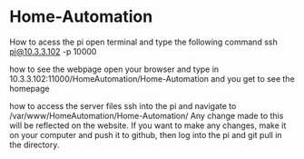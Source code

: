 # Home-Automation
How to acess the pi
open terminal and type the following command
ssh pi@10.3.3.102 -p 10000

how to see the webpage
open your browser and type in 10.3.3.102:11000/HomeAutomation/Home-Automation and you get to see the homepage

how to access the server files
ssh into the pi and navigate to /var/www/HomeAutomation/Home-Automation/
Any change made to this will be reflected on the website.
If you want to make any changes, make it on your computer and push it to github, then log into the pi and git pull in the directory.

